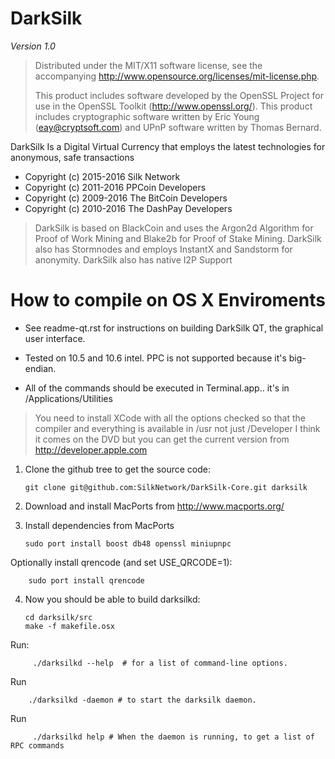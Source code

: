 # DarkSilk
*Version 1.0*

> Distributed under the MIT/X11 software license, see the accompanying
> http://www.opensource.org/licenses/mit-license.php.
>
> This product includes software developed by the OpenSSL Project for use in
> the OpenSSL Toolkit (http://www.openssl.org/).  This product includes
> cryptographic software written by Eric Young (eay@cryptsoft.com) and UPnP
> software written by Thomas Bernard.


DarkSilk Is a Digital Virtual Currency that employs the latest technologies for anonymous, safe transactions
  - Copyright (c) 2015-2016 Silk Network
  - Copyright (c) 2011-2016 PPCoin Developers
  - Copyright (c) 2009-2016 The BitCoin Developers
  - Copyright (c) 2010-2016 The DashPay Developers
  
> DarkSilk is based on BlackCoin and uses the Argon2d Algorithm for Proof
> of Work Mining and Blake2b for Proof of Stake Mining. DarkSilk also has
> Stormnodes and employs InstantX and Sandstorm for anonymity. DarkSilk
> also has native I2P Support


# How to compile on OS X Enviroments

* See readme-qt.rst for instructions on building DarkSilk QT, the graphical user interface.

* Tested on 10.5 and 10.6 intel.  PPC is not supported because it's big-endian.

* All of the commands should be executed in Terminal.app.. it's in /Applications/Utilities

> You need to install XCode with all the options checked so that the compiler and
> everything is available in /usr not just /Developer I think it comes on the DVD
> but you can get the current version from http://developer.apple.com


1.  Clone the github tree to get the source code:

        git clone git@github.com:SilkNetwork/DarkSilk-Core.git darksilk

2.  Download and install MacPorts from http://www.macports.org/

3.  Install dependencies from MacPorts

        sudo port install boost db48 openssl miniupnpc

Optionally install qrencode (and set USE_QRCODE=1):

        sudo port install qrencode

4.  Now you should be able to build darksilkd:

        cd darksilk/src
        make -f makefile.osx

Run:

         ./darksilkd --help  # for a list of command-line options.


Run

        ./darksilkd -daemon # to start the darksilk daemon.

Run

         ./darksilkd help # When the daemon is running, to get a list of RPC commands
